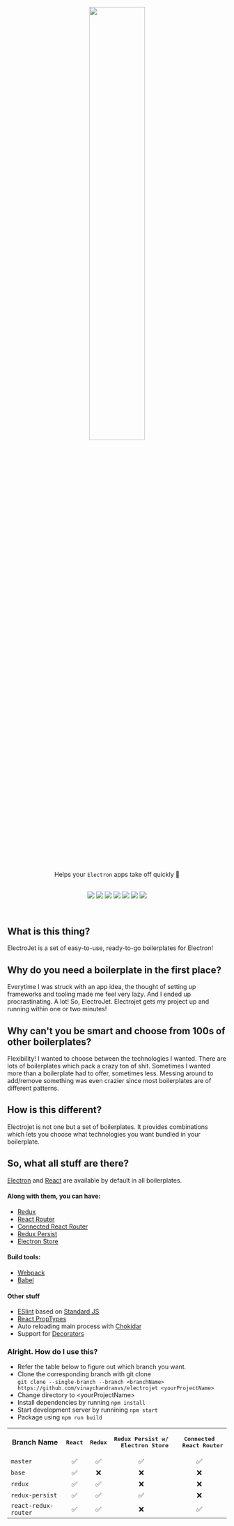 <p align="center"><img width=50.5% src="https://i.ibb.co/f4Yk797/Group-1.png"></p>

<div align="center">
  Helps your <code>Electron</code> apps take off quickly 🚀
  <br />
  <br />
  <p align="center">
    <img src="https://img.shields.io/badge/Electron-4.0.0.-74b1be.svg" />
    <img src="https://img.shields.io/badge/React-16.7.0-61dafb.svg" />
    <img src="https://img.shields.io/badge/Redux-4.0.1-7643c0.svg" />
    <img src="https://img.shields.io/badge/ReduxPersist-5.10.0-e74c3c.svg" />
    <img src="https://img.shields.io/badge/ReactRouter-4.3.1-d40000.svg" />
    <img src="https://img.shields.io/badge/Webpack-4.28.2-1670b4.svg" />
    <img src="https://img.shields.io/badge/Babel-7.2.2-f5da55.svg" />
  </p>
</div>
<br />

<h2>What is this thing?</h2>
ElectroJet is a set of easy-to-use, ready-to-go boilerplates for Electron!
  
<h2>Why do you need a boilerplate in the first place?</h2>
Everytime I was struck with an app idea, the thought of setting up frameworks and tooling made me feel very lazy. And I ended up procrastinating. A lot! So, ElectroJet. Electrojet gets my project up and running within one or two minutes!
                            
<h2>Why can't you be smart and choose from 100s of other boilerplates?</h2>
 Flexibility! I wanted to choose between the technologies I wanted. There are lots of boilerplates which pack a crazy ton of shit. Sometimes I wanted more than a boilerplate had to offer, sometimes less. Messing around to add/remove something was even crazier since most boilerplates are of different patterns.

<h2>How is this different?</h2>
Electrojet is not one but a set of boilerplates. It provides combinations which lets you choose what technologies you want bundled in your boilerplate.

<h2>So, what all stuff are there?</h2>

<a href="https://electronjs.org">Electron</a> and <a href="http://reactjs.org">React</a> are available by default in all boilerplates.<br>
<h4>Along with them, you can have: <br></h4>
<ul>
<li><a href="https://redux.js.org">Redux</a><br></li>
<li><a href="https://reacttraining.com/react-router/web/guides/quick-start">React Router</a><br></li>
<li><a href="https://github.com/supasate/connected-react-router">Connected React Router</a><br></li>
<li><a href="https://github.com/rt2zz/redux-persist">Redux Persist</a><br></li>
<li><a href="https://github.com/sindresorhus/electron-store">Electron Store</a><br></li>
</ul>

<h4>Build tools:<br></h4>
<ul>
<li><a href="https://webpack.js.org/">Webpack</a><br></li>
<li><a href="https://babeljs.io/">Babel</a><br></li>
</ul>

<h4>Other stuff<br></h4>
<ul>
<li><a href="https://eslint.org/">ESlint</a> based on <a href="https://standardjs.com/">Standard JS</a><br></li>
<li><a href="https://reactjs.org/docs/typechecking-with-proptypes.html">React PropTypes</a><br></li>
<li>Auto reloading main process with <a href="https://github.com/paulmillr/chokidar">Chokidar</a><br>
<li>Support for <a href="https://babeljs.io/docs/en/next/babel-plugin-proposal-decorators.html">Decorators</a></li>
</ul>

<h3>Alright. How do I use this?</h3>
<ul>
  <li>Refer the table below to figure out which branch you want.<br></li>
  <li>Clone the corresponding branch with git clone <br><code>git clone --single-branch --branch &lt;branchName&gt; https://github.com/vinaychandranvs/electrojet &lt;yourProjectName&gt;</code></li>
  <li>Change directory to &lt;yourProjectName&gt;</li>
  <li>Install dependencies by running <code>npm install</code></li>
  <li>Start development server by runnining <code>npm start</code></li>
  <li>Package using <code>npm run build</code></li>
</ul>
<center>
<table>
  <th>Branch Name</th>
  <th><pre>React</pre></th>
  <th><pre>Redux</pre></th>
  <th><pre>Redux Persist w/
  Electron Store</pre></th>
  <th><pre>Connected
  React Router</pre></th>
  <tr>
    <td><code>master</code></td>
    <td align="center">✅</td>
    <td align="center">✅</td>
    <td align="center">✅</td>
    <td align="center">✅</td>
  </tr
  <tr>
    <td><code>base</code></td>
    <td align="center">✅</td>
    <td align="center">❌</td>
    <td align="center">❌</td>
    <td align="center">❌</td>
  </tr
  <tr>
    <td><code>redux</code></td>
    <td align="center">✅</td>
    <td align="center">✅</td>
    <td align="center">❌</td>
    <td align="center">❌</td>
  </tr>
  <tr>
    <td><code>redux-persist</code></td>
    <td align="center">✅</td>
    <td align="center">✅</td>
    <td align="center">✅</td>
    <td align="center">❌</td>
  </tr>
  <tr>
    <td><code>react-redux-router</code></td>
    <td align="center">✅</td>
    <td align="center">✅</td>
    <td align="center">❌</td>
    <td align="center">✅</td>
  </tr>
</table>
</center>
